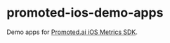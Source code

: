 # promoted-ios-demo-apps

Demo apps for [Promoted.ai iOS Metrics SDK](https://github.com/promotedai/ios-metrics-sdk).
